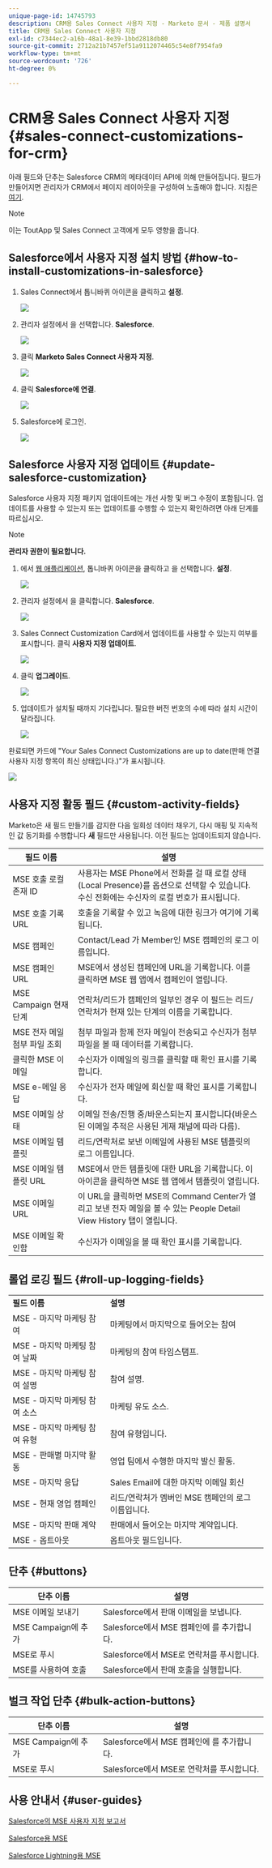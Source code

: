```yaml
---
unique-page-id: 14745793
description: CRM용 Sales Connect 사용자 지정 - Marketo 문서 - 제품 설명서
title: CRM용 Sales Connect 사용자 지정
exl-id: c7344ec2-a16b-48a1-8e39-1bbd2818db80
source-git-commit: 2712a21b7457ef51a9112074465c54e8f7954fa9
workflow-type: tm+mt
source-wordcount: '726'
ht-degree: 0%

---
```


# CRM용 Sales Connect 사용자 지정 {#sales-connect-customizations-for-crm}

아래 필드와 단추는 Salesforce CRM의 메타데이터 API에 의해 만들어집니다. 필드가 만들어지면 관리자가 CRM에서 페이지 레이아웃을 구성하여 노출해야 합니다. 지침은 [여기](https://docs.marketo.com/display/docs/assets/marketo-sales-engage-for-salesforce-installation-and-success-guide.pdf).

>[!NOTE]
>
>이는 ToutApp 및 Sales Connect 고객에게 모두 영향을 줍니다.

## Salesforce에서 사용자 지정 설치 방법 {#how-to-install-customizations-in-salesforce}

1. Sales Connect에서 톱니바퀴 아이콘을 클릭하고 **설정**.

   ![](assets/one.png)

1. 관리자 설정에서 을 선택합니다. **Salesforce**.

   ![](assets/two.png)

1. 클릭 **Marketo Sales Connect 사용자 지정**.

   ![](assets/three.png)

1. 클릭 **Salesforce에 연결**.

   ![](assets/four.png)

1. Salesforce에 로그인.

   ![](assets/five.png)

## Salesforce 사용자 지정 업데이트 {#update-salesforce-customization}

Salesforce 사용자 지정 패키지 업데이트에는 개선 사항 및 버그 수정이 포함됩니다. 업데이트를 사용할 수 있는지 또는 업데이트를 수행할 수 있는지 확인하려면 아래 단계를 따르십시오.

>[!NOTE]
>
>**관리자 권한이 필요합니다.**

1. 에서 [웹 애플리케이션](https://www.toutapp.com), 톱니바퀴 아이콘을 클릭하고 을 선택합니다. **설정**.

   ![](assets/sales-connect-customizations-for-crm-6.png)

1. 관리자 설정에서 을 클릭합니다. **Salesforce**.

   ![](assets/sales-connect-customizations-for-crm-7.png)

1. Sales Connect Customization Card에서 업데이트를 사용할 수 있는지 여부를 표시합니다. 클릭 **사용자 지정 업데이트**.

   ![](assets/sales-connect-customizations-for-crm-8.png)

1. 클릭 **업그레이드**.

   ![](assets/sales-connect-customizations-for-crm-9.png)

1. 업데이트가 설치될 때까지 기다립니다. 필요한 버전 번호의 수에 따라 설치 시간이 달라집니다.

   ![](assets/sales-connect-customizations-for-crm-10.png)

완료되면 카드에 &quot;Your Sales Connect Customizations are up to date(판매 연결 사용자 지정 항목이 최신 상태입니다.)&quot;가 표시됩니다.

![](assets/sales-connect-customizations-for-crm-11.png)

## 사용자 지정 활동 필드 {#custom-activity-fields}

Marketo은 새 필드 만들기를 감지한 다음 일회성 데이터 채우기, 다시 매핑 및 지속적인 값 동기화를 수행합니다 **새** 필드만 사용됩니다. 이전 필드는 업데이트되지 않습니다.

| **필드 이름** | **설명** |
|---|---|
| MSE 호출 로컬 존재 ID | 사용자는 MSE Phone에서 전화를 걸 때 로컬 상태(Local Presence)를 옵션으로 선택할 수 있습니다. 수신 전화에는 수신자의 로컬 번호가 표시됩니다. |
| MSE 호출 기록 URL | 호출을 기록할 수 있고 녹음에 대한 링크가 여기에 기록됩니다. |
| MSE 캠페인 | Contact/Lead 가 Member인 MSE 캠페인의 로그 이름입니다. |
| MSE 캠페인 URL | MSE에서 생성된 캠페인에 URL을 기록합니다. 이를 클릭하면 MSE 웹 앱에서 캠페인이 열립니다. |
| MSE Campaign 현재 단계 | 연락처/리드가 캠페인의 일부인 경우 이 필드는 리드/연락처가 현재 있는 단계의 이름을 기록합니다. |
| MSE 전자 메일 첨부 파일 조회 | 첨부 파일과 함께 전자 메일이 전송되고 수신자가 첨부 파일을 볼 때 데이터를 기록합니다. |
| 클릭한 MSE 이메일 | 수신자가 이메일의 링크를 클릭할 때 확인 표시를 기록합니다. |
| MSE e-메일 응답 | 수신자가 전자 메일에 회신할 때 확인 표시를 기록합니다. |
| MSE 이메일 상태 | 이메일 전송/진행 중/바운스되는지 표시합니다(바운스된 이메일 추적은 사용된 게재 채널에 따라 다름). |
| MSE 이메일 템플릿 | 리드/연락처로 보낸 이메일에 사용된 MSE 템플릿의 로그 이름입니다. |
| MSE 이메일 템플릿 URL | MSE에서 만든 템플릿에 대한 URL을 기록합니다. 이 아이콘을 클릭하면 MSE 웹 앱에서 템플릿이 열립니다. |
| MSE 이메일 URL | 이 URL을 클릭하면 MSE의 Command Center가 열리고 보낸 전자 메일을 볼 수 있는 People Detail View History 탭이 열립니다. |
| MSE 이메일 확인함 | 수신자가 이메일을 볼 때 확인 표시를 기록합니다. |

## 롤업 로깅 필드 {#roll-up-logging-fields}

<table> 
 <colgroup> 
  <col> 
  <col> 
 </colgroup> 
 <tbody> 
  <tr> 
   <td><strong>필드 이름</strong></td> 
   <td><strong>설명</strong></td> 
  </tr> 
  <tr> 
   <td>MSE - 마지막 마케팅 참여</td> 
   <td>마케팅에서 마지막으로 들어오는 참여 </td> 
  </tr> 
  <tr> 
   <td>MSE - 마지막 마케팅 참여 날짜</td> 
   <td>마케팅의 참여 타임스탬프.</td> 
  </tr> 
  <tr> 
   <td>MSE - 마지막 마케팅 참여 설명</td> 
   <td>참여 설명.</td> 
  </tr> 
  <tr> 
   <td>MSE - 마지막 마케팅 참여 소스</td> 
   <td>마케팅 유도 소스.</td> 
  </tr> 
  <tr> 
   <td colspan="1">MSE - 마지막 마케팅 참여 유형</td> 
   <td colspan="1">참여 유형입니다.</td> 
  </tr> 
  <tr> 
   <td colspan="1">MSE - 판매별 마지막 활동<br></td> 
   <td colspan="1">영업 팀에서 수행한 마지막 발신 활동.</td> 
  </tr> 
  <tr> 
   <td colspan="1">MSE - 마지막 응답</td> 
   <td colspan="1">Sales Email에 대한 마지막 이메일 회신</td> 
  </tr> 
  <tr> 
   <td colspan="1">MSE - 현재 영업 캠페인</td> 
   <td colspan="1">리드/연락처가 멤버인 MSE 캠페인의 로그 이름입니다.</td> 
  </tr> 
  <tr> 
   <td colspan="1">MSE - 마지막 판매 계약</td> 
   <td colspan="1">판매에서 들어오는 마지막 계약입니다. </td> 
  </tr> 
  <tr> 
   <td colspan="1">MSE - 옵트아웃</td> 
   <td colspan="1">옵트아웃 필드입니다.</td> 
  </tr> 
 </tbody> 
</table>

## 단추 {#buttons}

| **단추 이름** | **설명** |
|---|---|
| MSE 이메일 보내기 | Salesforce에서 판매 이메일을 보냅니다. |
| MSE Campaign에 추가 | Salesforce에서 MSE 캠페인에 를 추가합니다. |
| MSE로 푸시 | Salesforce에서 MSE로 연락처를 푸시합니다. |
| MSE를 사용하여 호출 | Salesforce에서 판매 호출을 실행합니다. |

## 벌크 작업 단추 {#bulk-action-buttons}

| **단추 이름** | **설명** |
|---|---|
| MSE Campaign에 추가 | Salesforce에서 MSE 캠페인에 를 추가합니다. |
| MSE로 푸시 | Salesforce에서 MSE로 연락처를 푸시합니다. |

## 사용 안내서 {#user-guides}

[Salesforce의 MSE 사용자 지정 보고서](https://docs.marketo.com/display/docs/assets/mse-custom-reports-in-sf.docx)

[Salesforce용 MSE](https://docs.marketo.com/display/docs/assets/mse-for-sf-classic.pdf)

[Salesforce Lightning용 MSE](https://s3.amazonaws.com/tout-user-store/salesforce/assets/SF+Guide+for+Lightning.pdf)

